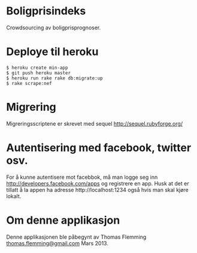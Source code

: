 Boligprisindeks
===============

Crowdsourcing av boligprisprognoser.

# Deploye til heroku

    $ heroku create min-app
    $ git push heroku master
    $ heroku run rake rake db:migrate:up
    $ rake scrape:nef

# Migrering

Migreringsscriptene er skrevet med sequel http://sequel.rubyforge.org/

# Autentisering med facebook, twitter osv.

For å kunne autentisere mot facebbok, må man logge seg inn http://developers.facebook.com/apps og
registrere en app. Husk at det er tillatt å la appen ha adresse http://localhost:1234 også hvis
man skal kjøre lokalt.

# Om denne applikasjon

Denne applikasjonen ble påbegynt av Thomas Flemming thomas.flemming@gmail.com Mars 2013.
